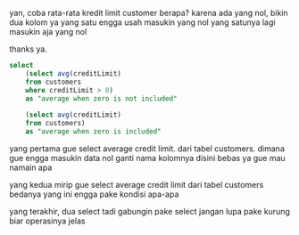 yan, coba rata-rata kredit limit customer berapa?
karena ada yang nol, bikin dua kolom ya
yang satu engga usah masukin yang nol
yang satunya lagi masukin aja yang nol

thanks ya.

~~~sql
select
    (select avg(creditLimit)
    from customers
    where creditLimit > 0) 
    as "average when zero is not included"
    
    (select avg(creditLimit)
    from customers) 
    as "average when zero is included"
~~~

yang pertama gue select average credit limit.
dari tabel customers.
dimana gue engga masukin data nol
ganti nama kolomnya
disini bebas ya gue mau namain apa

yang kedua mirip
gue select average credit limit 
dari tabel customers
bedanya yang ini engga pake kondisi apa-apa

yang terakhir, dua select tadi gabungin pake select
jangan lupa pake kurung biar operasinya jelas